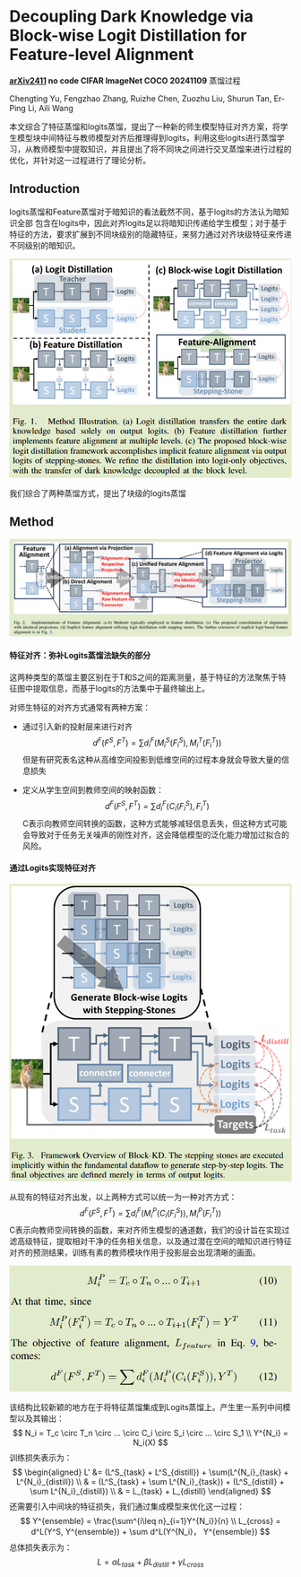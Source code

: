 # Decoupling Dark Knowledge via Block-wise Logit  Distillation for Feature-level Alignment

**[arXiv2411](https://arxiv.org/abs/2411.01547)	no code 	CIFAR ImageNet COCO	20241109**	蒸馏过程

Chengting Yu, Fengzhao Zhang, Ruizhe Chen, Zuozhu Liu, Shurun Tan, Er-Ping Li, Aili Wang

本文综合了特征蒸馏和logits蒸馏，提出了一种新的师生模型特征对齐方案，将学生模型块中间特征与教师模型对齐后推理得到logits，利用这些logits进行蒸馏学习，从教师模型中提取知识，并且提出了将不同块之间进行交叉蒸馏来进行过程的优化，并针对这一过程进行了理论分析。

## Introduction

logits蒸馏和Feature蒸馏对于暗知识的看法截然不同，基于logits的方法认为暗知识全部	包含在logits中，因此对齐logits足以将暗知识传递给学生模型；对于基于特征的方法，要求扩展到不同块级别的隐藏特征，来努力通过对齐块级特征来传递不同级别的暗知识。

![image-20241108164104131](imgs/image-20241108164104131.png)

我们综合了两种蒸馏方式，提出了块级的logits蒸馏

## Method

![image-20241109103306563](imgs/image-20241109103306563.png)

#### 特征对齐：弥补Logits蒸馏法缺失的部分

这两种类型的蒸馏主要区别在于T和S之间的距离测量，基于特征的方法聚焦于特征图中提取信息，而基于logits的方法集中于最终输出上。

对师生特征的对齐方式通常有两种方案：

- 通过引入新的投射层来进行对齐
  $$
  d^F(F^S, F^T) = \sum d^F_i(M_i^S(F^S_i), M_i^T(F^T_i))
  $$
  但是有研究表名这种从高维空间投影到低维空间的过程本身就会导致大量的信息损失

- 定义从学生空间到教师空间的映射函数：
  $$
  d^F(F^S, F^T) = \sum d^F_i(C_i(F_i^S), F^T_i)
  $$
  C表示向教师空间转换的函数，这种方式能够减轻信息丢失，但这种方式可能会导致对于任务无关噪声的刚性对齐，这会降低模型的泛化能力增加过拟合的风险。

#### 通过Logits实现特征对齐

![image-20241109112736050](imgs/image-20241109112736050.png)

从现有的特征对齐出发，以上两种方式可以统一为一种对齐方式：
$$
d^F(F^S, F^T) = \sum d^F_i(M^P_i(C_i(F^S_i)), M^P_i(F^T_i))
$$
C表示向教师空间转换的函数，来对齐师生模型的通道数，我们的设计旨在实现过滤高级特征，提取相对干净的任务相关信息，以及通过潜在空间的暗知识进行特征对齐的预测结果，训练有素的教师模块作用于投影层会出现清晰的画面。

![image-20241109112640852](imgs/image-20241109112640852.png)

该结构比较新颖的地方在于将特征蒸馏集成到Logits蒸馏上。产生里一系列中间模型以及其输出：
$$
N_i = T_c \circ T_n \circ ... \circ C_i \circ S_i \circ ... \circ S_1 \\
Y^{N_i} = N_i(X)
$$
训练损失表示为：
$$
\begin{aligned}
L' &= (L^S_{task} + L^S_{distill}) + \sum(L^{N_i}_{task} + L^{N_i}_{distill}) \\
& = (L^S_{task} + \sum L^{N_i}_{task}) + (L^S_{distill} + \sum L^{N_i}_{distill}) \\
& = L_{task} + L_{distill}
\end{aligned}
$$
还需要引入中间块的特征损失，我们通过集成模型来优化这一过程：
$$
Y^{ensemble} = \frac{\sum^{i\leq n}_{i=1}Y^{N_i}}{n} \\
L_{cross} = d^L(Y^S, Y^{ensemble}) + \sum d^L(Y^{N_i}， Y^{ensemble})
$$
总体损失表示为：
$$
L = \alpha L_{task} + \beta L_{distill} + \gamma L_{cross}
$$
